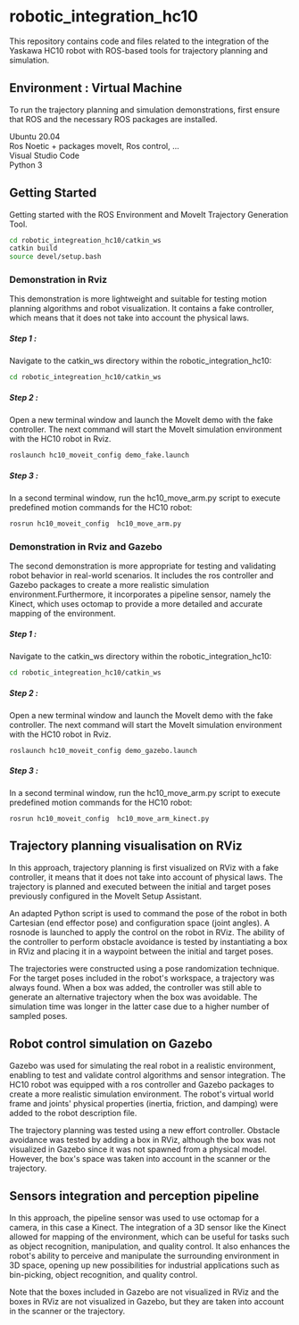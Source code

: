 # robotic_integration_hc10

This repository contains code and files related to the integration of the Yaskawa HC10 robot with ROS-based tools for trajectory planning and simulation. 

## Environment : Virtual Machine
To run the trajectory planning and simulation demonstrations, first ensure that ROS and the necessary ROS packages are installed.

Ubuntu 20.04  
Ros Noetic + packages moveIt, Ros control, ...  
Visual Studio Code  
Python 3  


## Getting Started
Getting started with the ROS Environment and MoveIt Trajectory Generation Tool.


```bash
cd robotic_integreation_hc10/catkin_ws
catkin build 
source devel/setup.bash 
```

### Demonstration in Rviz
This demonstration is more lightweight and suitable for testing motion planning algorithms and robot visualization. It contains a fake controller, which means that it does not take into account the physical laws. 

##### Step 1 :
Navigate to the catkin_ws directory within the robotic_integration_hc10:
```bash
cd robotic_integreation_hc10/catkin_ws
```
##### Step 2 :
Open a new terminal window and launch the MoveIt demo with the fake controller. The next command will start the MoveIt simulation environment with the HC10 robot in Rviz. 
 ```bash
roslaunch hc10_moveit_config demo_fake.launch 
```
##### Step 3 :
In a second terminal window, run the hc10\_move\_arm.py script to execute predefined motion commands for the HC10 robot:
```bash
rosrun hc10_moveit_config  hc10_move_arm.py
```

### Demonstration in Rviz and Gazebo

The second demonstration is more appropriate for testing and validating robot behavior in real-world scenarios. It includes the ros controller and Gazebo packages to create a more realistic simulation environment.Furthermore, it incorporates a pipeline sensor, namely the Kinect, which uses octomap to provide a more detailed and accurate mapping of the environment.


##### Step 1 :
Navigate to the catkin_ws directory within the robotic_integration_hc10:
```bash
cd robotic_integreation_hc10/catkin_ws
```

##### Step 2 :
Open a new terminal window and launch the MoveIt demo with the fake controller. The next command will start the MoveIt simulation environment with the HC10 robot in Rviz. 
 ```
roslaunch hc10_moveit_config demo_gazebo.launch 
```

##### Step 3 :
In a second terminal window, run the hc10_move_arm.py script to execute predefined motion commands for the HC10 robot:
```
rosrun hc10_moveit_config  hc10_move_arm_kinect.py 
```


## Trajectory planning visualisation on RViz
In this approach, trajectory planning is first visualized on RViz with a fake controller, it means that it does not take into account of physical laws. The trajectory is planned and executed between the initial and target poses previously configured in the MoveIt Setup Assistant.

An adapted Python script is used to command the pose of the robot in both Cartesian (end effector pose) and configuration space (joint angles). A rosnode is launched to apply the control on the robot in RViz. The ability of the controller to perform obstacle avoidance is tested by instantiating a box in RViz and placing it in a waypoint between the initial and target poses.

The trajectories were constructed using a pose randomization technique. For the target poses included in the robot's workspace, a trajectory was always found. When a box was added, the controller was still able to generate an alternative trajectory when the box was avoidable. The simulation time was longer in the latter case due to a higher number of sampled poses.

## Robot control simulation on Gazebo

Gazebo was used for simulating the real robot in a realistic environment, enabling to test and validate control algorithms and sensor integration. The HC10 robot was equipped with a ros controller and Gazebo packages to create a more realistic simulation environment. The robot's virtual world frame and joints' physical properties (inertia, friction, and damping) were added to the robot description file.

The trajectory planning was tested using a new effort controller. Obstacle avoidance was tested by adding a box in RViz, although the box was not visualized in Gazebo since it was not spawned from a physical model. However, the box's space was taken into account in the scanner or the trajectory.


## Sensors integration and perception pipeline

In this approach, the pipeline sensor was used to use octomap for a camera, in this case a Kinect. The integration of a 3D sensor like the Kinect allowed for mapping of the environment, which can be useful for tasks such as object recognition, manipulation, and quality control. It also enhances the robot's ability to perceive and manipulate the surrounding environment in 3D space, opening up new possibilities for industrial applications such as bin-picking, object recognition, and quality control.

Note that the boxes included in Gazebo are not visualized in RViz and the boxes in RViz are not visualized in Gazebo, but they are taken into account in the scanner or the trajectory.

